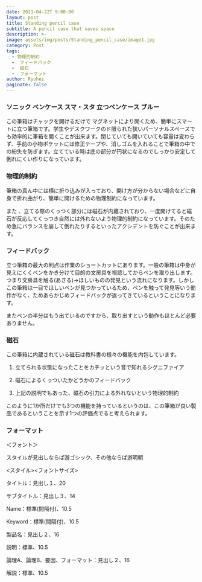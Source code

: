 ```yaml
---
date: 2021-04-22T 9:00:00
layout: post
title: Standing pencil case
subtitle: A pencil case that saves space
description: >-
image: assets/img/posts/Standing_pencil_case/image1.jpg
category: Post
tags: 
  - 物理的制約
  -  フィードバック
  -  磁石
  -  フォーマット
author: Ryuhei
paginate: false
---
```


### ソニック ペンケース スマ・スタ 立つペンケース ブルー
この筆箱はチャックを開けるだけで
マグネットにより開くため、簡単にスマートに立つ筆箱です。学生やデスクワークのド限られた狭いパーソナルスペースでも効率的に筆箱を開くことが出来ます。閉じていても開いていても容量は変わらず、手前の小物ポケットには修正テープや、消しゴムを入れることで筆箱の中での紛失を防ぎます。立てている時は底の部分が円状になるのでしっかり安定して倒れにくい作りになっています。

### 物理的制約
筆箱の真ん中には横に折り込みが入っており、開け方が分からない場合などに自身で折れ曲がり、簡単に開けるための物理制約になっています。

また
、立てる際のくっつく部分には磁石が内蔵されており、一度開けてると磁石が反応してくっつき自然には外れないよう物理的制約になっています。そのため急にバランスを崩して倒れたりするといったアクシデントを防ぐことが出来ます。

### フィードバック
立つ筆箱の最大の利点は作業のショートカットにあります。一般の筆箱は中身が見えにくくペンをかき分けて目的の文房具を視認してからペンを取り出します。つまり文房具を触る(あさる)→ほしいものの発見という流れになります。しかしこの筆箱は一目でほしいペンが見つかっているため、ペンを触って発見等いう動作がなく、ためあらかじめフィードバックが返ってきているということになります。

またペンの半分はもう出ているのですから、取り出すという動作もほとんど必要ありません。

### 磁石
 この筆箱に内蔵されている磁石は教科書の様々の機能を内包しています。

1.  立てられる状態になったことをカチッという音で知れるシグニファイア

2.  磁石によるくっついたかどうかのフィードバック

3.  上記の説明でもあった、磁石の引力による外れないという物理的制約

このように1か所だけでも3つの機能を持っているというのは、この筆箱が良い製品であるということを示す1つの評価点でると考えられます。

### フォーマット
＜フォント＞

スタイルが見出しならば游ゴシック、その他ならば游明朝

&lt;スタイル&gt;&lt;フォントサイズ&gt;

タイトル：見出し１、20

サブタイトル：見出し３、14

Name：標準(間隔付)、10.5

Keyword：標準(間隔付)、10.5

製品名：見出し２、16

説明：標準、10.5

論理A、論理B、要因、フォーマット：見出し２、16

解説：標準、10.5
